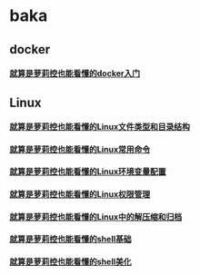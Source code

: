 # baka
## docker
#### [就算是萝莉控也能看懂的docker入门](/docker/就算是萝莉控也能看懂的docker入门.md)
## Linux
#### [就算是萝莉控也能看懂的Linux文件类型和目录结构](/Linux/就算是萝莉控也能看懂的Linux文件类型和目录结构.md)
#### [就算是萝莉控也能看懂的Linux常用命令](/Linux/就算是萝莉控也能看懂的Linux常用命令.md)
#### [就算是萝莉控也能看懂的Linux环境变量配置](/Linux/就算是萝莉控也能看懂的Linux环境变量配置.md)
#### [就算是萝莉控也能看懂的Linux权限管理](/Linux/就算是萝莉控也能看懂的Linux权限管理.md)
#### [就算是萝莉控也能看懂的Linux中的解压缩和归档](/Linux/就算是萝莉控也能看懂的Linux中的解压缩和归档.md)
#### [就算是萝莉控也能看懂的shell基础](/Linux/就算是萝莉控也能看懂的shell基础.md)
#### [就算是萝莉控也能看懂的shell美化](/Linux/就算是萝莉控也能看懂的shell美化.md)